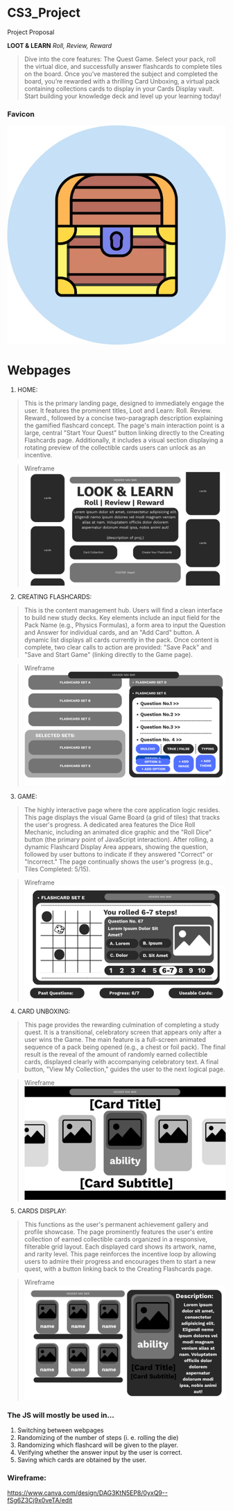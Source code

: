# CS3_Project
Project Proposal

**LOOT & LEARN**
*Roll, Review, Reward*

 > Dive into the core features: The Quest Game. Select your pack, roll the virtual dice, and successfully answer flashcards to complete tiles on the board. Once you’ve mastered the subject and completed the board, you’re rewarded with a thrilling Card Unboxing, a virtual pack containing collections cards to display in your Cards Display vault. Start building your knowledge deck and level up your learning today!

### Favicon
![Favicon](Assets/image-1.png)

# Webpages

1. HOME:  
> This is the primary landing page, designed to immediately engage the user. It features the prominent titles, Loot and Learn: Roll. Review. Reward., followed by a concise two-paragraph description explaining the gamified flashcard concept. The page's main interaction point is a large, central "Start Your Quest" button linking directly to the Creating Flashcards page. Additionally, it includes a visual section displaying a rotating preview of the collectible cards users can unlock as an incentive.

> Wireframe
![Wireframe](Assets/image-2.png)

2. CREATING FLASHCARDS: 
> This is the content management hub. Users will find a clean interface to build new study decks. Key elements include an input field for the Pack Name (e.g., Physics Formulas), a form area to input the Question and Answer for individual cards, and an "Add Card" button. A dynamic list displays all cards currently in the pack. Once content is complete, two clear calls to action are provided: "Save Pack" and "Save and Start Game" (linking directly to the Game page).

> Wireframe
![Wireframe](Assets/image-3.png)

3. GAME: 
> The highly interactive page where the core application logic resides. This page displays the visual Game Board (a grid of tiles) that tracks the user's progress. A dedicated area features the Dice Roll Mechanic, including an animated dice graphic and the "Roll Dice" button (the primary point of JavaScript interaction). After rolling, a dynamic Flashcard Display Area appears, showing the question, followed by user buttons to indicate if they answered "Correct" or "Incorrect." The page continually shows the user's progress (e.g., Tiles Completed: 5/15).

> Wireframe
![Wireframe](Assets/image-4.png)

4. CARD UNBOXING: 
> This page provides the rewarding culmination of completing a study quest. It is a transitional, celebratory screen that appears only after a user wins the Game. The main feature is a full-screen animated sequence of a pack being opened (e.g., a chest or foil pack). The final result is the reveal of the amount of randomly earned collectible cards, displayed clearly with accompanying celebratory text. A final button, "View My Collection," guides the user to the next logical page.

> Wireframe
![Wireframe](Assets/image-5.png)

5. CARDS DISPLAY: 
> This functions as the user's permanent achievement gallery and profile showcase. The page prominently features the user's entire collection of earned collectible cards organized in a responsive, filterable grid layout. Each displayed card shows its artwork, name, and rarity level. This page reinforces the incentive loop by allowing users to admire their progress and encourages them to start a new quest, with a button linking back to the Creating Flashcards page.

> Wireframe
![Wireframe](Assets/image-6.png)

 ### The JS will mostly be used in...
1. Switching between webpages
2. Randomizing of the number of steps (i. e. rolling the die)
3. Randomizing which flashcard will be given to the player.
4. Verifying whether the answer input by the user is correct.
5. Saving which cards are obtained by the user.

### Wireframe:
https://www.canva.com/design/DAG3KtN5EP8/0yxQ9--fSg6Z3Cj9x0veTA/edit
